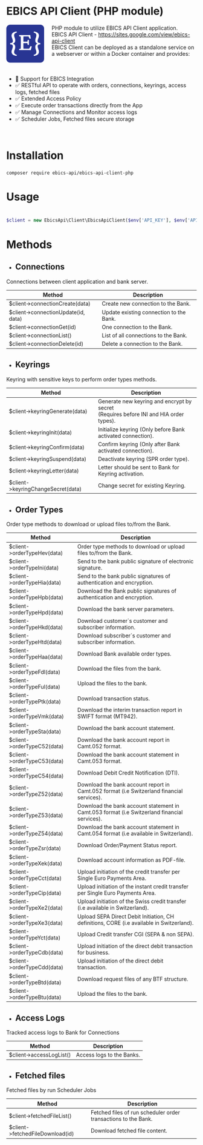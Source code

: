 # EBICS API Client (PHP module)

<img src="./doc/ebics-api-client-logo.png" height="100" align="left" style="padding-right:20px; padding-bottom: 20px;">

PHP module to utilize EBICS API Client application.  
EBICS API Client - https://sites.google.com/view/ebics-api-client  
EBICS Client can be deployed as a standalone service on a webserver or within a Docker container and provides:

<br clear="left" />

- :100: Support for EBICS Integration
- :white_check_mark: RESTful API to operate with orders, connections, keyrings, access logs, fetched files
- :white_check_mark: Extended Access Policy
- :white_check_mark: Execute order transactions directly from the App
- :white_check_mark: Manage Connections and Monitor access logs
- :white_check_mark: Scheduler Jobs, Fetched files secure storage

<br clear="left"/>

# Installation

`composer require ebics-api/ebics-api-client-php`

# Usage

```php

$client = new EbicsApi\Client\EbicsApiClient($env['API_KEY'], $env['API_HOST']);

```

# Methods

* ## Connections

Connections between client application and bank server.

| Method                              | Description                             |
|-------------------------------------|-----------------------------------------|
| $client->connectionCreate(data)     | Create new connection to the Bank.      |
| $client->connectionUpdate(id, data) | Update existing connection to the Bank. |
| $client->connectionGet(id)          | One connection to the Bank.             |
| $client->connectionList()           | List of all connections to the Bank.    |
| $client->connectionDelete(id)       | Delete a connection to the Bank.        |

* ## Keyrings

Keyring with sensitive keys to perform order types methods.

| Method                             | Description                                                                                |
|------------------------------------|--------------------------------------------------------------------------------------------|
| $client->keyringGenerate(data)     | Generate new keyring and encrypt by secret<br/> (Requires before INI and HIA order types). |
| $client->keyringInit(data)         | Initialize keyring (Only before Bank activated connection).                                |
| $client->keyringConfirm(data)      | Confirm keyring (Only after Bank activated connection).                                    |
| $client->keyringSuspend(data)      | Deactivate keyring (SPR order type).                                                       |
| $client->keyringLetter(data)       | Letter should be sent to Bank for Keyring activation.                                      |
| $client->keyringChangeSecret(data) | Change secret for existing Keyring.                                                        |

* ## Order Types

Order type methods to download or upload files to/from the Bank.

| Method                      | Description                                                                                  |
|-----------------------------|----------------------------------------------------------------------------------------------|
| $client->orderTypeHev(data) | Order type methods to download or upload files to/from the Bank.                             |
| $client->orderTypeIni(data) | Send to the bank public signature of electronic signature.                                   |
| $client->orderTypeHia(data) | Send to the bank public signatures of authentication and encryption.                         |
| $client->orderTypeHpb(data) | Download the Bank public signatures of authentication and encryption.                        |
| $client->orderTypeHpd(data) | Download the bank server parameters.                                                         |
| $client->orderTypeHkd(data) | Download customer`s customer and subscriber information.                                     |
| $client->orderTypeHtd(data) | Download subscriber`s customer and subscriber information.                                   |
| $client->orderTypeHaa(data) | Download Bank available order types.                                                         |
| $client->orderTypeFdl(data) | Download the files from the bank.                                                            |
| $client->orderTypeFul(data) | Upload the files to the bank.                                                                |
| $client->orderTypePtk(data) | Download transaction status.                                                                 |
| $client->orderTypeVmk(data) | Download the interim transaction report in SWIFT format (MT942).                             |
| $client->orderTypeSta(data) | Download the bank account statement.                                                         |
| $client->orderTypeC52(data) | Download the bank account report in Camt.052 format.                                         |
| $client->orderTypeC53(data) | Download the bank account statement in Camt.053 format.                                      |
| $client->orderTypeC54(data) | Download Debit Credit Notification (DTI).                                                    |
| $client->orderTypeZ52(data) | Download the bank account report in Camt.052 format (i.e Switzerland financial services).    |
| $client->orderTypeZ53(data) | Download the bank account statement in Camt.053 format (i.e Switzerland financial services). |
| $client->orderTypeZ54(data) | Download the bank account statement in Camt.054 format (i.e available in Switzerland).       |
| $client->orderTypeZsr(data) | Download Order/Payment Status report.                                                        |
| $client->orderTypeXek(data) | Download account information as PDF-file.                                                    |
| $client->orderTypeCct(data) | Upload initiation of the credit transfer per Single Euro Payments Area.                      |
| $client->orderTypeCip(data) | Upload initiation of the instant credit transfer per Single Euro Payments Area.              |
| $client->orderTypeXe2(data) | Upload initiation of the Swiss credit transfer (i.e available in Switzerland).               |
| $client->orderTypeXe3(data) | Upload SEPA Direct Debit Initiation, CH definitions, CORE (i.e available in Switzerland).    |
| $client->orderTypeYct(data) | Upload Credit transfer CGI (SEPA & non SEPA).                                                |
| $client->orderTypeCdb(data) | Upload initiation of the direct debit transaction for business.                              |
| $client->orderTypeCdd(data) | Upload initiation of the direct debit transaction.                                           |
| $client->orderTypeBtd(data) | Download request files of any BTF structure.                                                 |
| $client->orderTypeBtu(data) | Upload the files to the bank.                                                                |

* ## Access Logs

Tracked access logs to Bank for Connections

| Method                   | Description               |
|--------------------------|---------------------------|
| $client->accessLogList() | Access logs to the Banks. |

* ## Fetched files

Fetched files by run Scheduler Jobs

| Method                           | Description                                                    |
|----------------------------------|----------------------------------------------------------------|
| $client->fetchedFileList()       | Fetched files of run scheduler order transactions to the Bank. |
| $client->fetchedFileDownload(id) | Download fetched file content.                                 |
